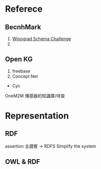 # Referece
## BecnhMark
1. [Winograd Schema Challenge](http://commonsensereasoning.org/winograd.html)
2.
## Open KG
1. freebase
2. Concept Net
- Cyc


OneM2M
傳感器的知識庫/待查 
# Representation
## RDF
assertion
主謂賓
-> RDFS
Simplify the system
## OWL & RDF
<!--stackedit_data:
eyJoaXN0b3J5IjpbOTUwNTY1ODcxLC02ODUxMzc4MTBdfQ==
-->